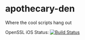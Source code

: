 apothecary-den
==============

Where the cool scripts hang out

OpenSSL iOS Status: [![Build Status](https://travis-ci.org/danoli3/apothecary-den.svg?branch=openSSL)](https://travis-ci.org/danoli3/apothecary-den)